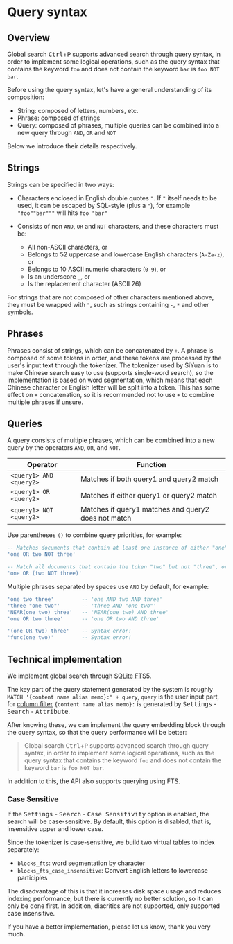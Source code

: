 # Query syntax

## Overview

Global search  <kbd>Ctrl</kbd>+<kbd>P</kbd> supports advanced search through query syntax, in order to implement some logical operations, such as the query syntax that contains the keyword `foo` and does not contain the keyword `bar` is `foo NOT bar`.

Before using the query syntax, let's have a general understanding of its composition:

- String: composed of letters, numbers, etc.
- Phrase: composed of strings
- Query: composed of phrases, multiple queries can be combined into a new query through `AND`, `OR` and `NOT`

Below we introduce their details respectively.

## Strings

Strings can be specified in two ways:

- Characters enclosed in English double quotes `"`. If `"` itself needs to be used, it can be escaped by SQL-style (plus a `"`), for example `"foo""bar"""` will hits `foo "bar"`
- Consists of non `AND`, `OR` and `NOT` characters, and these characters must be:

  - All non-ASCII characters, or
  - Belongs to 52 uppercase and lowercase English characters (`A-Za-z`), or
  - Belongs to 10 ASCII numeric characters (`0-9`), or
  - Is an underscore `_`, or
  - Is the replacement character (ASCII 26)

For strings that are not composed of other characters mentioned above, they must be wrapped with `"`, such as strings containing `-`, `*` and other symbols.

## Phrases

Phrases consist of strings, which can be concatenated by `+`. A phrase is composed of some tokens in order, and these tokens are processed by the user's input text through the tokenizer. The tokenizer used by SiYuan is to make Chinese search easy to use (supports single-word search), so the implementation is based on word segmentation, which means that each Chinese character or English letter will be split into a token. This has some effect on `+` concatenation, so it is recommended not to use `+` to combine multiple phrases if unsure.

## Queries

A query consists of multiple phrases, which can be combined into a new query by the operators `AND`, `OR`, and `NOT`.

|Operator|Function|
| ----------| -----------------------------------------------------|
|`<query1> AND <query2>`|Matches if both query1 and query2 match|
|`<query1> OR <query2>`|Matches if either query1 or query2 match|
|`<query1> NOT <query2>`|Matches if query1 matches and query2 does not match|

Use parentheses `()` to combine query priorities, for example:

```sql
-- Matches documents that contain at least one instance of either "one" or "two", but do not contain any instances of token "three".
'one OR two NOT three'

-- Match all documents that contain the token "two" but not "three", or contain the token "one".
'one OR (two NOT three)'
```

Multiple phrases separated by spaces use `AND` by default, for example:

```sql
'one two three'         -- 'one AND two AND three'
'three "one two"'       -- 'three AND "one two"'
'NEAR(one two) three'   -- 'NEAR(one two) AND three'
'one OR two three'      -- 'one OR two AND three'

'(one OR two) three'    -- Syntax error!
'func(one two)'         -- Syntax error!
```

## Technical implementation

We implement global search through [SQLite FTS5](https://www.sqlite.org/fts5.html).

The key part of the query statement generated by the system is roughly `MATCH '{content name alias memo}:" + query`, `query` is the user input part, for [column filter](https://www.sqlite.org/fts5%20.html#fts5_column_filters) `{content name alias memo}:` is generated by <kbd>Settings</kbd> - <kbd>Search</kbd> - <kbd>Attribute</kbd>.

After knowing these, we can implement the query embedding block through the query syntax, so that the query performance will be better:

> Global search  <kbd>Ctrl</kbd>+<kbd>P</kbd> supports advanced search through query syntax, in order to implement some logical operations, such as the query syntax that contains the keyword `foo` and does not contain the keyword `bar` is `foo NOT bar`.

In addition to this, the API also supports querying using FTS.

### Case Sensitive

If the <kbd>Settings</kbd> - <kbd>Search</kbd> - <kbd>Case Sensitivity</kbd> option is enabled, the search will be case-sensitive. By default, this option is disabled, that is, insensitive upper and lower case.

Since the tokenizer is case-sensitive, we build two virtual tables to index separately:

- `blocks_fts`: word segmentation by character
- `blocks_fts_case_insensitive`: Convert English letters to lowercase participles

The disadvantage of this is that it increases disk space usage and reduces indexing performance, but there is currently no better solution, so it can only be done first. In addition, diacritics are not supported, only supported case insensitive.

If you have a better implementation, please let us know, thank you very much.
